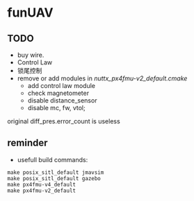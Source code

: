 # funUAV

## TODO
 * buy wire.
 * Control Law
 * 锁尾控制
 * remove or add modules in *nuttx_px4fmu-v2_default.cmake* 
   * add control law module
   * check magnetometer
   * disable distance_sensor
   * disable mc, fw, vtol;




 original diff_pres.error_count is useless


## reminder 

 * usefull build commands:

 ~~~
make posix_sitl_default jmavsim
make posix_sitl_default gazebo
make px4fmu-v4_default
make px4fmu-v2_default
 ~~~


